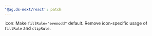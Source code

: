 ```yaml
---
'@ag.ds-next/react': patch
---
```


icon: Make `fillRule="evenodd"` default. Remove icon-specific usage of `fillRule` and `clipRule`.
